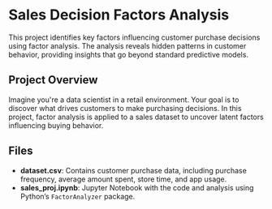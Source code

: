 # Sales Decision Factors Analysis

This project identifies key factors influencing customer purchase decisions using factor analysis. The analysis reveals hidden patterns in customer behavior, providing insights that go beyond standard predictive models.

## Project Overview

Imagine you're a data scientist in a retail environment. Your goal is to discover what drives customers to make purchasing decisions. In this project, factor analysis is applied to a sales dataset to uncover latent factors influencing buying behavior.

## Files

- **dataset.csv**: Contains customer purchase data, including purchase frequency, average amount spent, store time, and app usage.
- **sales_proj.ipynb**: Jupyter Notebook with the code and analysis using Python’s `FactorAnalyzer` package.


